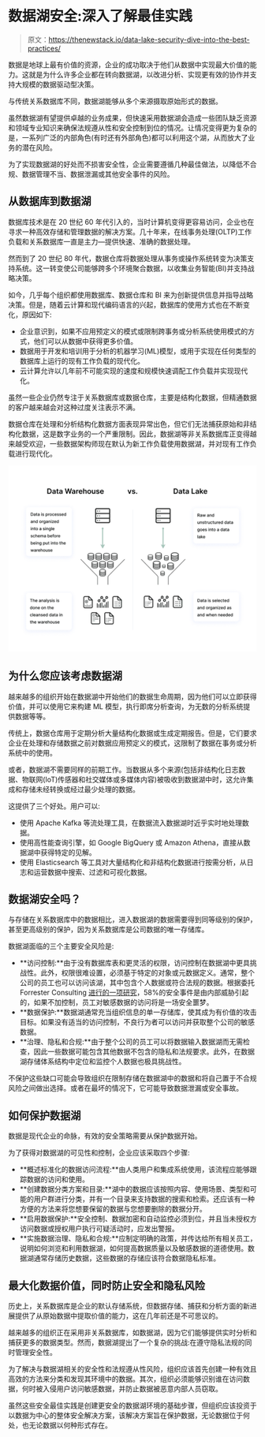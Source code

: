 # 数据湖安全:深入了解最佳实践

> 原文：<https://thenewstack.io/data-lake-security-dive-into-the-best-practices/>

数据是地球上最有价值的资源，企业的成功取决于他们从数据中实现最大价值的能力。这就是为什么许多企业都在转向数据湖，以改进分析、实现更有效的协作并支持大规模的数据驱动型决策。

与传统关系数据库不同，数据湖能够从多个来源摄取原始形式的数据。

虽然数据湖有望提供卓越的业务成果，但快速采用数据湖会造成一些团队缺乏资源和领域专业知识来确保法规遵从性和安全控制到位的情况。让情况变得更为复杂的是，一系列广泛的内部角色(有时还有外部角色)都可以利用这个湖，从而放大了业务的潜在风险。

为了实现数据湖的好处而不损害安全性，企业需要遵循几种最佳做法，以降低不合规、数据管理不当、数据泄漏或其他安全事件的风险。

## **从数据库到数据湖**

数据库技术是在 20 世纪 60 年代引入的，当时计算机变得更容易访问，企业也在寻求一种高效存储和管理数据的解决方案。几十年来，在线事务处理(OLTP)工作负载和关系数据库一直是主力—提供快速、准确的数据处理。

然而到了 20 世纪 80 年代，数据仓库将数据处理从事务或操作系统转变为决策支持系统。这一转变使公司能够跨多个环境聚合数据，以收集业务智能(BI)并支持战略决策。

如今，几乎每个组织都使用数据库、数据仓库和 BI 来为创新提供信息并指导战略决策。但是，随着云计算和现代编码语言的兴起，数据库的使用方式也在不断变化，原因如下:

*   企业意识到，如果不应用预定义的模式或限制跨事务或分析系统使用模式的方式，他们可以从数据中获得更多价值。
*   数据用于开发和培训用于分析的机器学习(ML)模型，或用于实现在任何类型的数据库上运行的现有工作负载的现代化。
*   云计算允许以几年前不可能实现的速度和规模快速调配工作负载并实现现代化。

虽然一些企业仍然专注于关系数据库或数据仓库，主要是结构化数据，但精通数据的客户越来越会对这种过度关注表示不满。

数据仓库在处理和分析结构化数据方面表现异常出色，但它们无法捕获原始和非结构化数据，这是数字业务的一个严重限制。因此，数据湖等非关系数据库正变得越来越受欢迎，一些数据架构师现在默认为新工作负载使用数据湖，并对现有工作负载进行现代化。

![](img/4f01af8c797b54b40b2437a08bb82bad.png)

## **为什么您应该考虑数据湖**

越来越多的组织开始在数据湖中开始他们的数据生命周期，因为他们可以立即获得价值，并可以使用它来构建 ML 模型，执行即席分析查询，为无数的分析系统提供数据等等。

传统上，数据仓库用于定期分析大量结构化数据或生成定期报告。但是，它们要求企业在处理和存储数据之前对数据应用预定义的模式，这限制了数据在事务或分析系统中的使用。

或者，数据湖不需要同样的前期工作。当数据从多个来源(包括非结构化日志数据、物联网(IoT)传感器和社交媒体或多媒体内容)被吸收到数据湖中时，这允许集成和存储未经转换或经过最少处理的数据。

这提供了三个好处。用户可以:

*   使用 Apache Kafka 等流处理工具，在数据流入数据湖时近乎实时地处理数据。
*   使用高性能查询引擎，如 Google BigQuery 或 Amazon Athena，直接从数据湖中获得特定的见解。
*   使用 Elasticsearch 等工具对大量结构化和非结构化数据进行按需分析，从日志和运营数据中搜索、过滤和可视化数据。

## **数据湖安全吗？**

与存储在关系数据库中的数据相比，进入数据湖的数据需要得到同等级别的保护，甚至更高级别的保护，因为关系数据库是公司数据的唯一存储库。

数据湖面临的三个主要安全风险是:

*   **访问控制:**由于没有数据库表和更灵活的权限，访问控制在数据湖中更具挑战性。此外，权限很难设置，必须基于特定的对象或元数据定义。通常，整个公司的员工也可以访问该湖，其中包含个人数据或符合法规的数据。根据委托 Forrester Consulting [进行的一项研究](https://www.imperva.com/resources/resource-library/infographics/get-ahead-of-insider-threats/)，58%的安全事件是由内部威胁引起的，如果不加控制，员工对敏感数据的访问将是一场安全噩梦。
*   **数据保护:**数据湖通常充当组织信息的单一存储库，使其成为有价值的攻击目标。如果没有适当的访问控制，不良行为者可以访问并获取整个公司的敏感数据。
*   **治理、隐私和合规:**由于整个公司的员工可以将数据输入数据湖而无需检查，因此一些数据可能包含其他数据不包含的隐私和法规要求。此外，在数据湖存储体系结构中定位和监控个人数据也极具挑战性。

不保护这些缺口可能会导致组织在限制存储在数据湖中的数据和将自己置于不合规风险之间做出选择。或者在最坏的情况下，它可能导致数据泄漏或安全事故。

## **如何保护数据湖**

数据是现代企业的命脉，有效的安全策略需要从保护数据开始。

为了获得对数据湖的可见性和控制，企业应该采取四个步骤:

*   **概述标准化的数据访问流程:**由人类用户和集成系统使用，该流程应能够跟踪数据的访问和使用。
*   **创建数据分类方案和目录:**湖中的数据应该按照内容、使用场景、类型和可能的用户群进行分类，并有一个目录来支持数据的搜索和检索。还应该有一种方便的方法来将您想要保留的数据与您想要删除的数据分开。
*   **启用数据保护:**安全控制、数据加密和自动监控必须到位，并且当未授权方访问数据或授权用户执行可疑活动时，应发出警报。
*   **实施数据治理、隐私和合规:**应制定明确的政策，并传达给所有相关员工，说明如何浏览和利用数据湖，如何提高数据质量以及敏感数据的道德使用。数据湖通常存储历史数据，这些数据的存储应该符合数据隐私标准。

## **最大化数据价值，同时防止安全和隐私风险**

历史上，关系数据库是企业的默认存储系统，但数据存储、捕获和分析方面的新进展提供了从原始数据中提取价值的能力，这在几年前还是不可思议的。

越来越多的组织正在采用非关系数据库，如数据湖，因为它们能够提供实时分析和捕获更多的数据类型。然而，数据湖提出了一个复杂的挑战:在遵守隐私法规的同时管理安全性。

为了解决与数据湖相关的安全性和法规遵从性风险，组织应该首先创建一种有效且高效的方法来分类和发现其环境中的数据。其次，组织必须能够识别谁在访问数据，何时被入侵用户访问敏感数据，并防止数据被恶意内部人员窃取。

虽然这些安全最佳实践是创建更安全的数据湖环境的基础步骤，但组织应该投资于以数据为中心的整体安全解决方案，该解决方案旨在保护数据，无论数据位于何处，也无论数据以何种形式存在。

<svg xmlns:xlink="http://www.w3.org/1999/xlink" viewBox="0 0 68 31" version="1.1"><title>Group</title> <desc>Created with Sketch.</desc></svg>